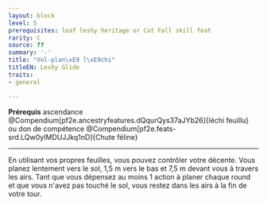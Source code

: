 ```yaml
---
layout: block
level: 5
prerequisites: leaf leshy heritage or Cat Fall skill feat
rarity: C
source: ??
summary: '-'
title: "Vol-plan\xE9 l\xE9chi"
titleEN: Leshy Glide
traits:
- general

---
```


<p><span id="ctl00_MainContent_DetailedOutput"><strong>Prérequis</strong> ascendance @Compendium[pf2e.ancestryfeatures.dQqurQys37aJYb26]{léchi feuillu} ou don de compétence @Compendium[pf2e.feats-srd.LQw0yIMDUJJkq1nD]{Chute féline} <br></span></p>
<hr>
<p>En utilisant vos propres feuilles, vous pouvez contrôler votre décente. Vous planez lentement vers le sol, 1,5 m vers le bas et 7,5 m devant vous à travers les airs. Tant que vous dépensez au moins 1 action à planer chaque round et que vous n'avez pas touché le sol, vous restez dans les airs à la fin de votre tour.&nbsp;</p>